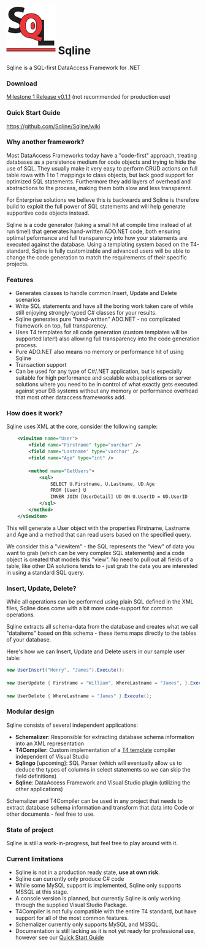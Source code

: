 ![Sqline](Wiki/Sqline.png) 
Sqline
======

Sqline is a SQL-first DataAccess Framework for .NET

### Download

[Milestone 1 Release v0.1.1](https://github.com/Sqline/Sqline/releases/download/v1.1-m1/Sqline-v0.1.1-m1.vsix) (not recommended for production use)

### Quick Start Guide
https://github.com/Sqline/Sqline/wiki

### Why another framework?

Most DataAccess Frameworks today have a "code-first" approach, treating databases as a persistence medium for code objects and trying to hide the use of SQL. They usually make it very easy to perform CRUD actions on full table rows with 1 to 1 mappings to class objects, but lack good support for optimized SQL statements. Furthermore they add layers of overhead and abstractions to the process, making them both slow and less transparent.

For Enterprise solutions we believe this is backwards and Sqline is therefore build to exploit the full power of SQL statements and will help generate supportive code objects instead.

Sqline is a code generator (taking a small hit at compile time instead of at run time!) that generates hand-written ADO.NET code, both ensuring optimal peformance and full transparency into how your statements are executed against the database.
Using a templating system based on the T4-standard, Sqline is fully customizable and advanced users will be able to change the code generation to match the requirements of their specific projects.

### Features
- Generates classes to handle common Insert, Update and Delete scenarios
- Write SQL statements and have all the boring work taken care of while still enjoying strongly-typed C# classes for your results.
- Sqline generates pure "hand-written" ADO.NET - no complicated framework on top, full transparency.
- Uses T4 templates for all code generation (custom templates will be supported later!) also allowing full transparency into the code generation process.
- Pure ADO.NET also means no memory or performance hit of using Sqline
- Transaction support
- Can be used for any type of C#/.NET application, but is especially suitable for high performance and scalable webapplications or server solutions where you need to be in control of what exactly gets executed against your DB systems without any memory or performance overhead that most other dataccess frameworks add.

### How does it work?

Sqline uses XML at the core, consider the following sample:
```xml
	<viewitem name="User">
		<field name="Firstname" type="varchar" />
		<field name="Lastname" type="varchar" />
		<field name="Age" type="int" />
		
		<method name="GetUsers">
			<sql>
				SELECT U.Firstname, U.Lastname, UD.Age 
				FROM [User] U 
				INNER JOIN [UserDetail] UD ON U.UserID = UD.UserID
			</sql>
		</method>
	</viewitem>
```
This will generate a User object with the properties Firstname, Lastname and Age and a method that can read users based on the specified query.

We consider this a "viewitem" - the SQL represents the "view" of data you want to grab (which can be very complex SQL statements) and a code object is created that models this "view". No need to pull out all fields of a table, like other DA solutions tends to - just grab the data you are interested in using a standard SQL query.

### Insert, Update, Delete?

While all operations can be performed using plain SQL defined in the XML files, Sqline does come with a bit more code-support for common operations. 

Sqline extracts all schema-data from the database and creates what we call "dataitems" based on this schema - these items maps directly to the tables of your database.

Here's how we can Insert, Update and Delete users in our sample user table:
```cs
new UserInsert("Henry", "James").Execute();

new UserUpdate { Firstname = "William", WhereLastname = "James", }.Execute();

new UserDelete { WhereLastname = "James" }.Execute();
```

### Modular design
Sqline consists of several independent applications:
* **Schemalizer**: Responsible for extracting database schema information into an XML representation
* **T4Compiler**: Custom implementation of a  [T4 template](http://msdn.microsoft.com/en-us/library/bb126478.aspx) compiler independent of Visual Studio
* **Sqlingo** [upcoming]: SQL Parser (which will eventually allow us to deduce the types of columns in select statements so we can skip the field definitions)
* **Sqline**: DataAccess Framework and Visual Studio plugin (utilizing the other applications)
 
Schemalizer and T4Compiler can be used in any project that needs to extract database schema information and transform that data into Code or other documents - feel free to use.

### State of project
Sqline is still a work-in-progress, but feel free to play around with it.

### Current limitations
* Sqline is not in a production ready state, **use at own risk**.
* Sqline can currently only produce C# code
* While some MySQL support is implemented, Sqline only supports MSSQL at this stage.
* A console version is planned, but currently Sqline is only working through the supplied Visual Studio Package.
* T4Compiler is not fully compatible with the entire T4 standard, but have support for all of the most common features.
* Schemalizer currently only supports MySQL and MSSQL.
* Documentation is still lacking as it is not yet ready for professional use, however see our [Quick Start Guide](https://github.com/Sqline/Sqline/wiki)
